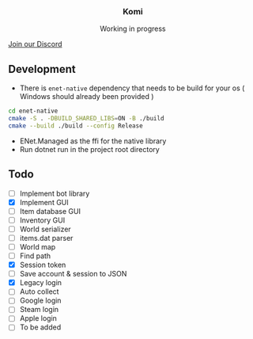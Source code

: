 <br/>
<div align="center">
<h3 align="center">Komi</h3>
<p align="center">
Working in progress
</p>
</div>

[Join our Discord](https://discord.gg/AhUnkUyCDe)

## Development

- There is `enet-native` dependency that needs to be build for your os ( Windows should already been provided )
```bash
cd enet-native
cmake -S . -DBUILD_SHARED_LIBS=ON -B ./build
cmake --build ./build --config Release
```
- ENet.Managed as the ffi for the native library
- Run dotnet run in the project root directory

## Todo
- [ ] Implement bot library
- [x] Implement GUI
- [ ] Item database GUI
- [ ] Inventory GUI
- [ ] World serializer
- [ ] items.dat parser
- [ ] World map
- [ ] Find path
- [x] Session token
- [ ] Save account & session to JSON
- [x] Legacy login
- [ ] Auto collect
- [ ] Google login
- [ ] Steam login
- [ ] Apple login
- [ ] To be added
